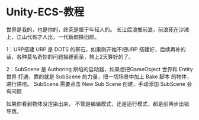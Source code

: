 # Unity-ECS-教程

世界是我的，也是你的，终究是属于年轻人的。 长江后浪推前浪，前浪死在沙滩上，江山代有才人出，一代新颜换旧颜。

1：URP搭建
URP 是 DOTS 的基石，如果刚开始不把URP 搭建好，后续再补的话，各种莫名奇妙的问题接踵而至，熬上2天算好的了。

2：SubScene 是 Authoring 烘培的启动器，如果想把GameObject 世界和 Entity 世界 打通，靠的就是 SubScene 的力量，把一切场景中加上 Bake 脚本 的物体，进行烘培。 SubScene 需要点击 New Sub Scene 创建，手动添加 SubScene 会有问题

如果你看到物体没渲染出来， 不管是编辑模式，还是运行模式，都是前两步出错导致。
